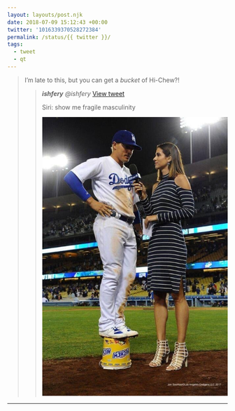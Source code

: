 ```yaml
---
layout: layouts/post.njk
date: 2018-07-09 15:12:43 +00:00
twitter: '1016339370528272384'
permalink: /status/{{ twitter }}/
tags: 
  - tweet
  - qt
---
```


> I’m late to this, but you can get a *bucket* of Hi-Chew?! 
> 
> > <cite>**ishfery** @ishfery</cite> [View tweet](https://twitter.com/ishfery/status/1015781084984893440)
> > 
> > Siri: show me fragile masculinity
> > 
> > ![baseball player being interviewed by a taller woman so he is standing on an overturned bucket so he is taller](/img/_qt/DhjHgrmUwAA-TAU.jpg)

---
